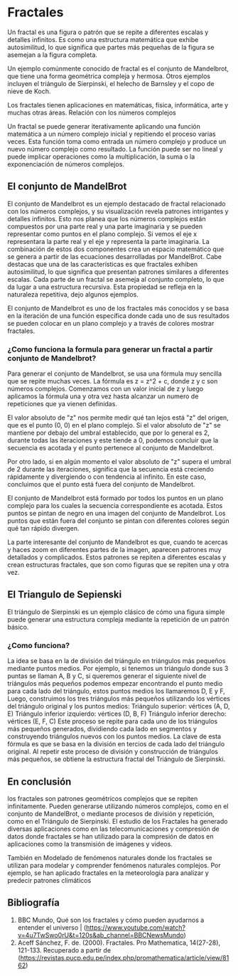 #  Fractales

Un fractal es una figura o patrón que se repite a diferentes escalas y detalles infinitos. Es como una estructura matemática que exhibe autosimilitud, lo que significa que partes más pequeñas de la figura se asemejan a la figura completa.

Un ejemplo comúnmente conocido de fractal es el conjunto de Mandelbrot, que tiene una forma geométrica compleja y hermosa. Otros ejemplos incluyen el triángulo de Sierpinski, el helecho de Barnsley y el copo de nieve de Koch.

Los fractales tienen aplicaciones en matemáticas, física, informática, arte y muchas otras áreas.
Relación con los números complejos

Un fractal se puede generar iterativamente aplicando una función matemática a un número complejo inicial y repitiendo el proceso varias veces. Esta función toma como entrada un número complejo y produce un nuevo número complejo como resultado. La función puede ser no lineal y puede implicar operaciones como la multiplicación, la suma o la exponenciación de números complejos.

## El conjunto de MandelBrot

El conjunto de Mandelbrot es un ejemplo destacado de fractal relacionado con los números complejos, y su visualización revela patrones intrigantes y detalles infinitos.
Esto nos planea que los números complejos están compuestos por una parte real y una parte imaginaria y se pueden representar como puntos en el plano complejo. Si vemos el eje x representara la parte real y el eje y representa la parte imaginaria. La combinación de estos dos componentes crea un espacio matemático que se genera a partir de las ecuaciones desarrolladas por MandelBrot.
Cabe destacas que una de las características es que fractales exhiben autosimilitud, lo que significa que presentan patrones similares a diferentes escalas. Cada parte de un fractal se asemeja al conjunto completo, lo que da lugar a una estructura recursiva. Esta propiedad se refleja en la naturaleza repetitiva, dejo algunos ejemplos.

El conjunto de Mandelbrot es uno de los fractales más conocidos y se basa en la iteración de una función específica donde cada uno de sus resultados se pueden colocar en un plano complejo y a través de colores mostrar fractales. 

### ¿Como funciona la formula para generar un fractal a partir conjunto de Mandelbrot?

Para generar el conjunto de Mandelbrot, se usa una fórmula muy sencilla que se repite muchas veces. La fórmula es z = z^2 + c, donde z y c son números complejos. Comenzamos con un valor inicial de z y luego aplicamos la fórmula una y otra vez hasta alcanzar un numero de repeticiones que ya vienen definidas.

El valor absoluto de "z" nos permite medir qué tan lejos está "z" del origen, que es el punto (0, 0) en el plano complejo. Si el valor absoluto de "z" se mantiene por debajo del umbral establecido, que por lo general es 2, durante todas las iteraciones y este tiende a 0, podemos concluir que la secuencia es acotada y el punto pertenece al conjunto de Mandelbrot.

Por otro lado, si en algún momento el valor absoluto de "z" supera el umbral de 2 durante las iteraciones, significa que la secuencia está creciendo rápidamente y divergiendo o con tendencia al infinito. En este caso, concluimos que el punto está fuera del conjunto de Mandelbrot.

El conjunto de Mandelbrot está formado por todos los puntos en un plano complejo para los cuales la secuencia correspondiente es acotada. Estos puntos se pintan de negro en una imagen del conjunto de Mandelbrot. Los puntos que están fuera del conjunto se pintan con diferentes colores según qué tan rápido divergen.

La parte interesante del conjunto de Mandelbrot es que, cuando te acercas y haces zoom en diferentes partes de la imagen, aparecen patrones muy detallados y complicados. Estos patrones se repiten a diferentes escalas y crean estructuras fractales, que son como figuras que se repiten una y otra vez.


## El Triangulo de Sepienski

El triángulo de Sierpinski es un ejemplo clásico de cómo una figura simple puede generar una estructura compleja mediante la repetición de un patrón básico. 
### ¿Como funciona?

La idea se basa en la de división del triángulo en triángulos más pequeños mediante puntos medios. Por ejemplo, si tenemos un triángulo donde sus 3 puntas se llaman A, B y C, si queremos generar el siguiente nivel de triángulos más pequeños podemos empezar encontrando el punto medio para cada lado del triángulo, estos puntos medios los llamaremos D, E y F, Luego, construimos los tres triángulos más pequeños utilizando los vértices del triángulo original y los puntos medios:
Triángulo superior: vértices (A, D, E)
Triángulo inferior izquierdo: vértices (D, B, F)
Triángulo inferior derecho: vértices (E, F, C)
Este proceso se repite para cada uno de los triángulos más pequeños generados, dividiendo cada lado en segmentos y construyendo triángulos nuevos con los puntos medios.
La clave de esta fórmula es que se basa en la división en tercios de cada lado del triángulo original. Al repetir este proceso de división y construcción de triángulos más pequeños, se obtiene la estructura fractal del Triángulo de Sierpinski.

## En conclusión

los fractales son patrones geométricos complejos que se repiten infinitamente. Pueden generarse utilizando números complejos, como en el conjunto de MandelBrot, o mediante procesos de división y repetición, como en el Triángulo de Sierpinski.
El estudio de los Fractales ha generado diversas aplicaciones como en las telecomunicaciones y compresión de datos donde fractales se han utilizado para la compresión de datos en aplicaciones como la transmisión de imágenes y videos. 

También en Modelado de fenómenos naturales donde los fractales se utilizan para modelar y comprender fenómenos naturales complejos. Por ejemplo, se han aplicado fractales en la meteorología para analizar y predecir patrones climáticos

## Bibliografía 

1. BBC Mundo, Qué son los fractales y cómo pueden ayudarnos a entender el universo | (https://www.youtube.com/watch?v=4u7TwSwo0rU&t=120s&ab_channel=BBCNewsMundo)
2. Aceff Sánchez, F. de. (2000). Fractales. Pro Mathematica, 14(27-28), 121-133. Recuperado a partir de (https://revistas.pucp.edu.pe/index.php/promathematica/article/view/8162)


